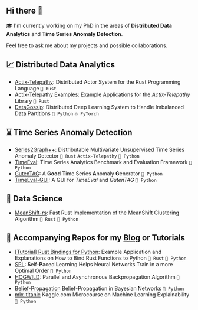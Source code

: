 ## Hi there 👋

:mortar_board: I'm currently working on my PhD in the areas of **Distributed Data Analytics** and **Time Series Anomaly Detection**. 

Feel free to ask me about my projects and possible collaborations.

## :chart_with_upwards_trend: Distributed Data Analytics

- [Actix-Telepathy](https://github.com/wenig/actix-telepathy): Distributed Actor System for the Rust Programming Language `🦀 Rust`
- [Actix-Telepathy Examples](https://github.com/wenig/telepathy-examples): Example Applications for the _Actix-Telepathy_ Library `🦀 Rust`
- [DataGossip](https://github.com/HPI-Information-Systems/DataGossip): Distributed Deep Learning System to Handle Imbalanced Data Partitions `🐍 Python` `🔥 PyTorch`

## :hourglass: Time Series Anomaly Detection

- [Series2Graph++](https://github.com/HPI-Information-Systems/S2Gpp): Distributable Multivariate Unsupervised Time Series Anomaly Detector `🦀 Rust` `Actix-Telepathy` `🐍 Python`
- [TimeEval](https://github.com/HPI-Information-Systems/TimeEval): Time Series Analytics Benchmark and Evaluation Framework `🐍 Python`
- [GutenTAG](https://github.com/HPI-Information-Systems/gutentag): A **Good** **T**ime Series **A**nomaly **G**enerator `🐍 Python`
- [TimeEval-GUI](https://github.com/HPI-Information-Systems/TimeEval-GUI): A GUI for _TimeEval_ and _GutenTAG_ `🐍 Python`

## :microscope: Data Science

- [MeanShift-rs](https://github.com/wenig/meanshift-rs): Fast Rust Implementation of the MeanShift Clustering Algorithm `🦀 Rust` `🐍 Python`

## :newspaper: Accompanying Repos for my [Blog](https://medium.com/@pw33392) or Tutorials

- [[Tutorial] Rust Bindings for Python](https://github.com/wenig/tutorial-rust-for-python): Example Application and Explanations on How to Bind Rust Functions to Python `🦀 Rust` `🐍 Python`
- [SPL](https://github.com/wenig/spl): **S**elf-**P**aced **L**earning Helps Neural Networks Train in a more Optimal Order `🐍 Python`
- [HOGWILD](https://github.com/wenig/hogwild): Parallel and Asynchronous Backpropagation Algorithm `🐍 Python`
- [Belief-Propagation](https://github.com/wenig/belief_propagation) Belief-Propagation in Bayesian Networks `🐍 Python`
- [mlx-titanic](https://github.com/wenig/mlx-titanic) Kaggle.com Microcourse on Machine Learning Explainability `🐍 Python`

